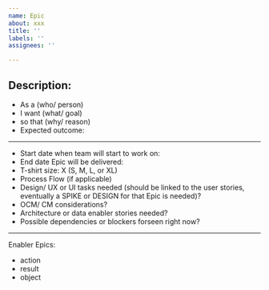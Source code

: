 ```yaml
---
name: Epic
about: xxx
title: ''
labels: ''
assignees: ''

---
```


## Description:	


* As a (who/ person) 
* I want (what/ goal)
* so that (why/ reason) 
* Expected outcome: 

----
* Start date when team will start to work on: 
* End date Epic will be delivered: 
* T-shirt size: X (S, M, L, or XL) 
* Process Flow (if applicable)
* Design/ UX or UI tasks needed (should be linked to the user stories, eventually a SPIKE or DESIGN for that Epic is needed)? 
* OCM/ CM considerations? 
* Architecture or data enabler stories needed? 
* Possible dependencies or blockers forseen right now?


----
Enabler Epics:
* action
* result
* object
